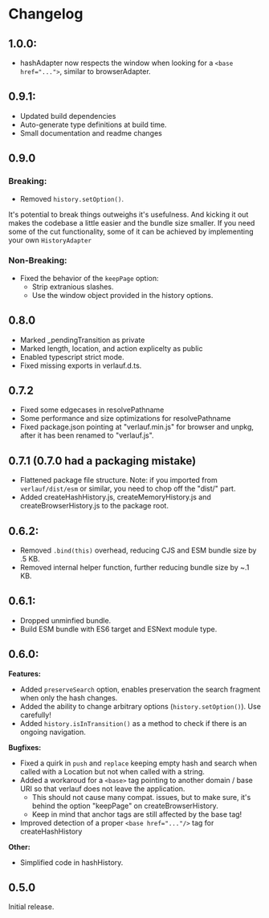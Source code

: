 # Changelog

## 1.0.0:

-   hashAdapter now respects the window when looking for a `<base href="...">`, similar to browserAdapter.

## 0.9.1:

-   Updated build dependencies
-   Auto-generate type definitions at build time.
-   Small documentation and readme changes

## 0.9.0

### Breaking:

-   Removed `history.setOption()`.

It's potential to break things outweighs it's usefulness. And kicking it out makes the codebase a little easier and the bundle size smaller.
If you need some of the cut functionality, some of it can be achieved by implementing your own `HistoryAdapter`

### Non-Breaking:

-   Fixed the behavior of the `keepPage` option:
    -   Strip extranious slashes.
    -   Use the window object provided in the history options.

## 0.8.0

-   Marked \_pendingTransition as private
-   Marked length, location, and action explicelty as public
-   Enabled typescript strict mode.
-   Fixed missing exports in verlauf.d.ts.

## 0.7.2

-   Fixed some edgecases in resolvePathname
-   Some performance and size optimizations for resolvePathname
-   Fixed package.json pointing at "verlauf.min.js" for browser and unpkg, after it has been renamed to "verlauf.js".

## 0.7.1 (0.7.0 had a packaging mistake)

-   Flattened package file structure. Note: if you imported from `verlauf/dist/esm` or similar, you need to chop off the "dist/" part.
-   Added createHashHistory.js, createMemoryHistory.js and createBrowserHistory.js to the package root.

## 0.6.2:

-   Removed `.bind(this)` overhead, reducing CJS and ESM bundle size by .5 KB.
-   Removed internal helper function, further reducing bundle size by ~.1 KB.

## 0.6.1:

-   Dropped unminfied bundle.
-   Build ESM bundle with ES6 target and ESNext module type.

## 0.6.0:

**Features:**

-   Added `preserveSearch` option, enables preservation the search fragment when only the hash changes.
-   Added the ability to change arbitrary options (`history.setOption()`). Use carefully!
-   Added `history.isInTransition()` as a method to check if there is an ongoing navigation.

**Bugfixes:**

-   Fixed a quirk in `push` and `replace` keeping empty hash and search when called with a Location but not when called with a string.
-   Added a workaroud for a `<base>` tag pointing to another domain / base URI so that verlauf does not leave the application.
    -   This should not cause many compat. issues, but to make sure, it's behind the option "keepPage" on createBrowserHistory.
    -   Keep in mind that anchor tags are still affected by the base tag!
-   Improved detection of a proper `<base href="..."/>` tag for createHashHistory

**Other:**

-   Simplified code in hashHistory.

## 0.5.0

Initial release.
